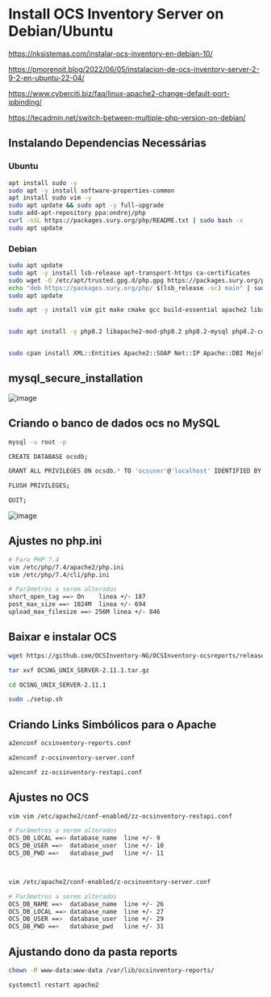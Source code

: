 # Install OCS Inventory Server on Debian/Ubuntu

https://nksistemas.com/instalar-ocs-inventory-en-debian-10/

https://pmorenoit.blog/2022/06/05/instalacion-de-ocs-inventory-server-2-9-2-en-ubuntu-22-04/

https://www.cyberciti.biz/faq/linux-apache2-change-default-port-ipbinding/

https://tecadmin.net/switch-between-multiple-php-version-on-debian/

## Instalando Dependencias Necessárias

### Ubuntu
```sh
apt install sudo -y
sudo apt -y install software-properties-common
apt install sudo vim -y
sudo apt update && sudo apt -y full-upgrade
sudo add-apt-repository ppa:ondrej/php
curl -sSL https://packages.sury.org/php/README.txt | sudo bash -x
sudo apt update 
```
### Debian
```sh
sudo apt update
sudo apt -y install lsb-release apt-transport-https ca-certificates 
sudo wget -O /etc/apt/trusted.gpg.d/php.gpg https://packages.sury.org/php/apt.gpg
echo "deb https://packages.sury.org/php/ $(lsb_release -sc) main" | sudo tee /etc/apt/sources.list.d/php.list
sudo apt update
```

```sh
sudo apt -y install vim git make cmake gcc build-essential apache2 libapache2-mod-perl2 libapache-dbi-perl libapache-db-perl libapache2-mod-php php php-zip php-pclzip php-gd php-mysql php-soap php-curl php-json php-xml php-mbstring perl libxml-simple-perl libcompress-zlib-perl libdbi-perl libdbd-mysql-perl libnet-ip-perl libsoap-lite-perl libio-compress-perl libapache2-mod-perl2-dev libarchive-zip-perl libmojolicious-perl libplack-perl libswitch-perl php7.4 php7.4-cli php7.4-common libapache2-mod-php7.4 php7.4-curl php7.4-gd php7.4-mbstring php7.4-xml php7.4-bcmath php7.4-bz2 php7.4-intl php-bcmath php-fpm php-pear php7.4-fpm php-cli php-xmlrpc php7.4-common php7.4-mysql php7.4-xmlrpc php7.4-gd php7.4-imagick php7.4-cli php7.4-dev php7.4-imap php7.4-mbstring php7.4-opcache php7.4-soap php7.4-zip php7.4-intl php7.4-imagick php-ssh2 graphicsmagick gcc libgraphicsmagick1-dev php-pear software-properties-common ca-certificates lsb-release apt-transport-https curl


sudo apt install -y php8.2 libapache2-mod-php8.2 php8.2-mysql php8.2-common php8.2-curl php8.2-xml php8.2-mbstring php8.2-gettext php8.2-pdo php8.2-gd php8.2-zip php8.2-soap php8.2-xmlrpc php8.2-intl php8.2-mysqlnd php8.2-cli php8.2-dev php8.2-zip libapache2-mod-php8.2 php8.2-curl php8.2-bz2 php-pear


sudo cpan install XML::Entities Apache2::SOAP Net::IP Apache::DBI Mojolicious Switch Plack::Handler Archive::Zip
```

## mysql_secure_installation

![image](https://user-images.githubusercontent.com/10979090/208107935-70eadcf0-aa37-47ad-87a7-d43bee8a39d1.png)

## Criando o banco de dados ocs no MySQL
```sh
mysql -u root -p

CREATE DATABASE ocsdb;

GRANT ALL PRIVILEGES ON ocsdb.* TO 'ocsuser'@'localhost' IDENTIFIED BY 'ocspassword';

FLUSH PRIVILEGES;

QUIT;
```
![image](https://user-images.githubusercontent.com/10979090/208531417-a62e7a78-8426-4b8d-bda1-4fddd92034d7.png)


## Ajustes no php.ini
```sh
# Para PHP 7.4
vim /etc/php/7.4/apache2/php.ini 
vim /etc/php/7.4/cli/php.ini

# Parâmetros a serem alterados
short_open_tag ==> On    linea +/- 187
post_max_size ==> 1024M  linea +/- 694
upload_max_filesize ==> 256M linea +/- 846
```

## Baixar e instalar OCS
```sh
wget https://github.com/OCSInventory-NG/OCSInventory-ocsreports/releases/download/2.11.1/OCSNG_UNIX_SERVER-2.11.1.tar.gz

tar xvf OCSNG_UNIX_SERVER-2.11.1.tar.gz

cd OCSNG_UNIX_SERVER-2.11.1

sudo ./setup.sh
```

## Criando Links Simbólicos para o Apache
```sh
a2enconf ocsinventory-reports.conf

a2enconf z-ocsinventory-server.conf

a2enconf zz-ocsinventory-restapi.conf
```
## Ajustes no OCS
```sh
vim vim /etc/apache2/conf-enabled/zz-ocsinventory-restapi.conf

# Parâmetros a serem alterados
OCS_DB_LOCAL ==> database_name	line +/- 9
OCS_DB_USER ==>  database_user	line +/- 10
OCS_DB_PWD ==>   database_pwd   line +/- 11



vim /etc/apache2/conf-enabled/z-ocsinventory-server.conf

# Parâmetros a serem alterados
OCS_DB_NAME ==>  database_name  line +/- 26 
OCS_DB_LOCAL ==> database_name	line +/- 27
OCS_DB_USER ==>  database_user	line +/- 29
OCS_DB_PWD ==>   database_pwd   line +/- 31
```

## Ajustando dono da pasta reports
```sh
chown -R www-data:www-data /var/lib/ocsinventory-reports/

systemctl restart apache2
```
